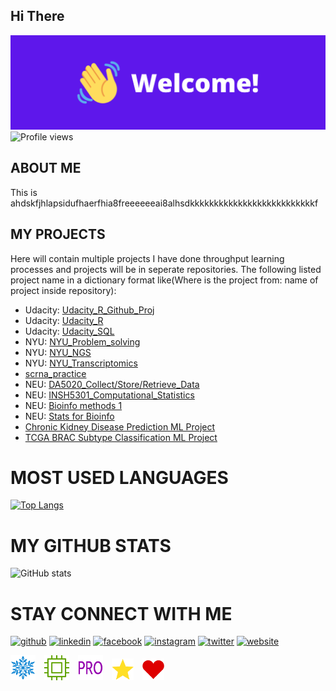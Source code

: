 ## Hi There
![Hi There ](https://github.com/zunqiu-wang/zunqiu-wang/blob/main/welcome1.png?raw=true)
![Profile views](https://gpvc.arturio.dev/zunqiu-wang) 


## ABOUT ME
This is ahdskfjhlapsidufhaerfhia8freeeeeeai8alhsdkkkkkkkkkkkkkkkkkkkkkkkkkkf


## MY PROJECTS 

Here will contain multiple projects I have done throughput learning processes and projects will be in seperate repositories.
The following listed project name in a dictionary format like(Where is the project from: name of project inside repository):
- Udacity: [Udacity_R_Github_Proj](https://github.com/zunqiu-wang/Udacity-R-Github-Proj)
- Udacity: [Udacity_R](https://github.com/zunqiu-wang/Udacity_R)
- Udacity: [Udacity_SQL](https://github.com/zunqiu-wang/Udacity_SQL)
- NYU: [NYU_Problem_solving](https://github.com/zunqiu-wang/NYU_Problem_solving)
- NYU: [NYU_NGS](https://github.com/zunqiu-wang/NYU_NGS)
- NYU: [NYU_Transcriptomics](https://github.com/zunqiu-wang/NYU_Transcriptomics)
- [scrna_practice](https://github.com/zunqiu-wang/scrna_project)
- NEU: [DA5020_Collect/Store/Retrieve_Data](https://github.com/zunqiu-wang/DA5020)
- NEU: [INSH5301_Computational_Statistics](https://github.com/zunqiu-wang/INSH5301)
- NEU: [Bioinfo methods 1](https://github.com/zunqiu-wang/Bioinfo-methods-1)
- NEU: [Stats for Bioinfo](https://github.com/zunqiu-wang/Stats-for-Bioinf)
- [Chronic Kidney Disease Prediction ML Project](https://github.com/zunqiu-wang/Chronic-Kidney-Disease-Prediction-ML-project)
- [TCGA BRAC Subtype Classification ML Project](https://github.com/zunqiu-wang/TCGA-BRAC-ML-proj)


# MOST USED LANGUAGES

[![Top Langs](https://github-readme-stats.vercel.app/api/top-langs/?username=zunqiu-wang)](https://github.com/anuraghazra/github-readme-stats)


# MY GITHUB STATS
![GitHub stats](https://github-readme-stats.vercel.app/api?username=zunqiu-wang&show_icons=true&count_private=true) 


# STAY CONNECT WITH ME
[<img src='https://cdn.jsdelivr.net/npm/simple-icons@3.0.1/icons/github.svg' alt='github' height='40'>](https://github.com/zunqiu-wang)  [<img src='https://cdn.jsdelivr.net/npm/simple-icons@3.0.1/icons/linkedin.svg' alt='linkedin' height='40'>](https://www.linkedin.com/in/zqw1103/)  [<img src='https://cdn.jsdelivr.net/npm/simple-icons@3.0.1/icons/facebook.svg' alt='facebook' height='40'>](https://www.facebook.com/#)  [<img src='https://cdn.jsdelivr.net/npm/simple-icons@3.0.1/icons/instagram.svg' alt='instagram' height='40'>](https://www.instagram.com/#/)  [<img src='https://cdn.jsdelivr.net/npm/simple-icons@3.0.1/icons/twitter.svg' alt='twitter' height='40'>](https://twitter.com/#)  [<img src='https://cdn.jsdelivr.net/npm/simple-icons@3.0.1/icons/icloud.svg' alt='website' height='40'>](#)  

<a href='https://archiveprogram.github.com/'><img src='https://raw.githubusercontent.com/acervenky/animated-github-badges/master/assets/acbadge.gif' width='40' height='40'></a> <a href='https://docs.github.com/en/developers'><img src='https://raw.githubusercontent.com/acervenky/animated-github-badges/master/assets/devbadge.gif' width='40' height='40'></a> <a href='https://github.com/pricing'><img src='https://raw.githubusercontent.com/acervenky/animated-github-badges/master/assets/pro.gif' width='40' height='40'></a> <a href='https://stars.github.com/'><img src='https://raw.githubusercontent.com/acervenky/animated-github-badges/master/assets/starbadge.gif' width='35' height='35'></a> <a href='https://docs.github.com/en/github/supporting-the-open-source-community-with-github-sponsors'><img src='https://raw.githubusercontent.com/acervenky/animated-github-badges/master/assets/sponsorbadge.gif' width='35' height='35'></a> 

 




